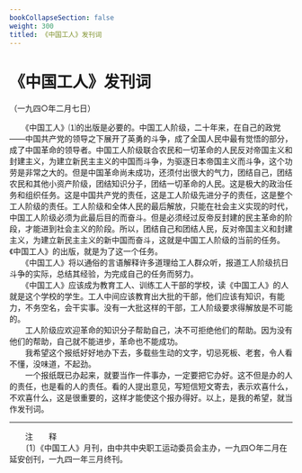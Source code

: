 ```yaml
---
bookCollapseSection: false
weight: 300
titled: 《中国工人》发刊词  
---
```

# 《中国工人》发刊词  
（一九四○年二月七日）  
  
　　《中国工人》⑴的出版是必要的。中国工人阶级，二十年来，在自己的政党——中国共产党的领导之下展开了英勇的斗争，成了全国人民中最有觉悟的部分，成了中国革命的领导者。中国工人阶级联合农民和一切革命的人民反对帝国主义和封建主义，为建立新民主主义的中国而斗争，为驱逐日本帝国主义而斗争，这个功劳是非常之大的。但是中国革命尚未成功，还须付出很大的气力，团结自己，团结农民和其他小资产阶级，团结知识分子，团结一切革命的人民。这是极大的政治任务和组织任务。这是中国共产党的责任，这是工人阶级先进分子的责任，这是整个工人阶级的责任。工人阶级和全体人民的最后解放，只能在社会主义实现的时代，中国工人阶级必须为此最后目的而奋斗。但是必须经过反帝反封建的民主革命的阶段，才能进到社会主义的阶段。所以，团结自己和团结人民，反对帝国主义和封建主义，为建立新民主主义的新中国而奋斗，这就是中国工人阶级的当前的任务。《中国工人》的出版，就是为了这一个任务。   
　　《中国工人》将以通俗的言语解释许多道理给工人群众听，报道工人阶级抗日斗争的实际，总结其经验，为完成自己的任务而努力。   
　　《中国工人》应该成为教育工人、训练工人干部的学校，读《中国工人》的人就是这个学校的学生。工人中间应该教育出大批的干部，他们应该有知识，有能力，不务空名，会干实事。没有一大批这样的干部，工人阶级要求得解放是不可能的。   
　　工人阶级应欢迎革命的知识分子帮助自己，决不可拒绝他们的帮助。因为没有他们的帮助，自己就不能进步，革命也不能成功。   
　　我希望这个报纸好好地办下去，多载些生动的文字，切忌死板、老套，令人看不懂，没味道，不起劲。   
　　一个报纸既已办起来，就要当作一件事办，一定要把它办好。这不但是办的人的责任，也是看的人的责任。看的人提出意见，写短信短文寄去，表示欢喜什么，不欢喜什么，这是很重要的，这样才能使这个报办得好。以上，是我的希望，就当作发刊词。   
  
  
------------------  
　　注　　释   
　　〔1〕《中国工人》月刊，由中共中央职工运动委员会主办，一九四○年二月在延安创刊，一九四一年三月终刊。   